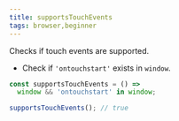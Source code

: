 ```yaml
---
title: supportsTouchEvents
tags: browser,beginner
---
```


Checks if touch events are supported.

- Check if `'ontouchstart'` exists in `window`.

```js
const supportsTouchEvents = () =>
  window && 'ontouchstart' in window;
```

```js
supportsTouchEvents(); // true
```
